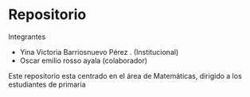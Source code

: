 # Repositorio

Integrantes

- Yina  Victoria Barriosnuevo Pérez .  (Institucional) 
- Oscar emilio rosso ayala (colaborador)

Este repositorio esta centrado en el área de Matemáticas, dirigido a los estudiantes de primaria
